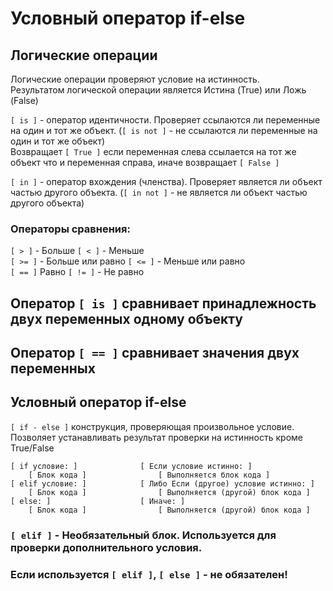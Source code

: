 # Условный оператор if-else 

## Логические операции  

Логические операции проверяют условие на истинность.  
Результатом логической операции является Истина (True) или Ложь (False)

`[ is ]` - оператор идентичности. Проверяет ссылаются ли переменные на один и тот же объект. (`[ is not ]` - не ссылаются ли переменные на один и тот же объект)  
Возвращает `[ True ]` если переменная слева ссылается на тот же объект что и переменная справа, иначе возвращает `[ False ]`

`[ in ]` - оператор вхождения (членства). Проверяет является ли объект частью другого объекта. (`[ in not ]` - не является ли объект частью другого объекта)



### Операторы сравнения:
`[ > ]` - Больше      `[ < ]` - Меньше  
`[ >= ]` - Больше или равно      `[ <= ]` - Меньше или равно  
`[ == ]` Равно      `[ != ]` - Не равно  

## Оператор `[ is ]` сравнивает принадлежность двух переменных одному объекту
## Оператор `[ == ]` сравнивает значения двух переменных

## Условный оператор if-else

`[ if - else ]` конструкция, проверяющая произвольное условие. Позволяет устанавливать результат проверки на истинность кроме True/False

```
[ if условие: ]              [ Если условие истинно: ]  
    [ Блок кода ]                [ Выполняется блок кода ]
[ elif условие: ]            [ Либо Если (другое) условие истинно: ]
    [ Блок кода ]                [ Выполняется (другой) блок кода ]
[ else: ]                    [ Иначе: ]
    [ Блок кода ]                [ Выполняется (другой) блок кода ]
```

### `[ elif ]` - Необязательный блок. Используется для проверки дополнительного условия.  
### Если используется `[ elif ]`, `[ else ]` - не обязателен!
